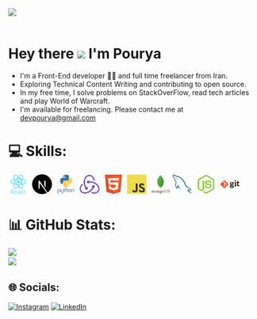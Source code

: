 <div id="header" align="left">
  <img src="https://media2.giphy.com/media/5eLDrEaRGHegx2FeF2/giphy.gif" width="200"/>
</div>

<img src="https://komarev.com/ghpvc/?username=pouryak&style=flat-square&color=blue" alt=""/>
<h1>
  Hey there
  <img src="https://media.giphy.com/media/hvRJCLFzcasrR4ia7z/giphy.gif" width="30px"/>
  I'm Pourya
</h1>

- I'm a Front-End developer :man_technologist: and full time freelancer from Iran.
- Exploring Technical Content Writing and contributing to open source.
- In my free time, I solve problems on StackOverFlow, read tech articles and play World of Warcraft.
- I'm available for freelancing. Please contact me at devpourya@gmail.com

# 💻 Skills:
<div>
  <img src="https://github.com/devicons/devicon/blob/master/icons/react/react-original-wordmark.svg" title="React" alt="React" width="40" height="40"/>&nbsp;
  <img src="https://github.com/devicons/devicon/blob/master/icons/nextjs/nextjs-original.svg" title="NextJS" alt="NextJS" width="40" height="40"/>&nbsp;
  <img src="https://github.com/devicons/devicon/blob/master/icons/python/python-original-wordmark.svg" title="Python" alt="Python" width="40" height="40"/>&nbsp;
  <img src="https://github.com/devicons/devicon/blob/master/icons/redux/redux-original.svg" title="Redux" alt="Redux " width="40" height="40"/>&nbsp;
  <img src="https://github.com/devicons/devicon/blob/master/icons/html5/html5-original.svg" title="HTML5" alt="HTML" width="40" height="40"/>&nbsp;
  <img src="https://github.com/devicons/devicon/blob/master/icons/javascript/javascript-original.svg" title="JavaScript" alt="JavaScript" width="40" height="40"/>&nbsp;
  <img src="https://github.com/devicons/devicon/blob/master/icons/mongodb/mongodb-original-wordmark.svg" title="MongoDB" **alt="MongoDB" width="40" height="40"/>
  <img src="https://github.com/devicons/devicon/blob/master/icons/mysql/mysql-original.svg" title="MySQL"  alt="MySQL" width="40" height="40"/>&nbsp;
  <img src="https://github.com/devicons/devicon/blob/master/icons/nodejs/nodejs-original.svg" title="NodeJS" alt="NodeJS" width="40" height="40"/>&nbsp;
  <img src="https://github.com/devicons/devicon/blob/master/icons/git/git-original-wordmark.svg" title="Git" **alt="Git" width="40" height="40"/>
</div>

# 📊 GitHub Stats:
![](https://github-readme-stats.vercel.app/api?username=pouryak&theme=dark&hide_border=false&include_all_commits=true&count_private=true)<br/>
![](https://github-readme-streak-stats.herokuapp.com/?user=pouryak&theme=dark&hide_border=false)<br/>

## 🌐 Socials:
[![Instagram](https://img.shields.io/badge/Instagram-%23E4405F.svg?logo=Instagram&logoColor=white)](https://instagram.com/pourya.js) [![LinkedIn](https://img.shields.io/badge/LinkedIn-%230077B5.svg?logo=linkedin&logoColor=white)](https://linkedin.com/in/pourya.k) 
